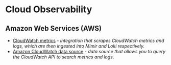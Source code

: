 # Cloud Observability

## Amazon Web Services (AWS)

- [CloudWatch metrics](https://grafana.com/docs/grafana-cloud/monitor-infrastructure/monitor-cloud-provider/aws/cloudwatch-metrics/) - _integration that scrapes CloudWatch metrics and logs, which are then ingested into Mimir and Loki respectively._
- [Amazon CloudWatch data source](https://grafana.com/docs/grafana/latest/datasources/aws-cloudwatch/) - _data source that allows you to query the CloudWatch API to search metrics and logs._
